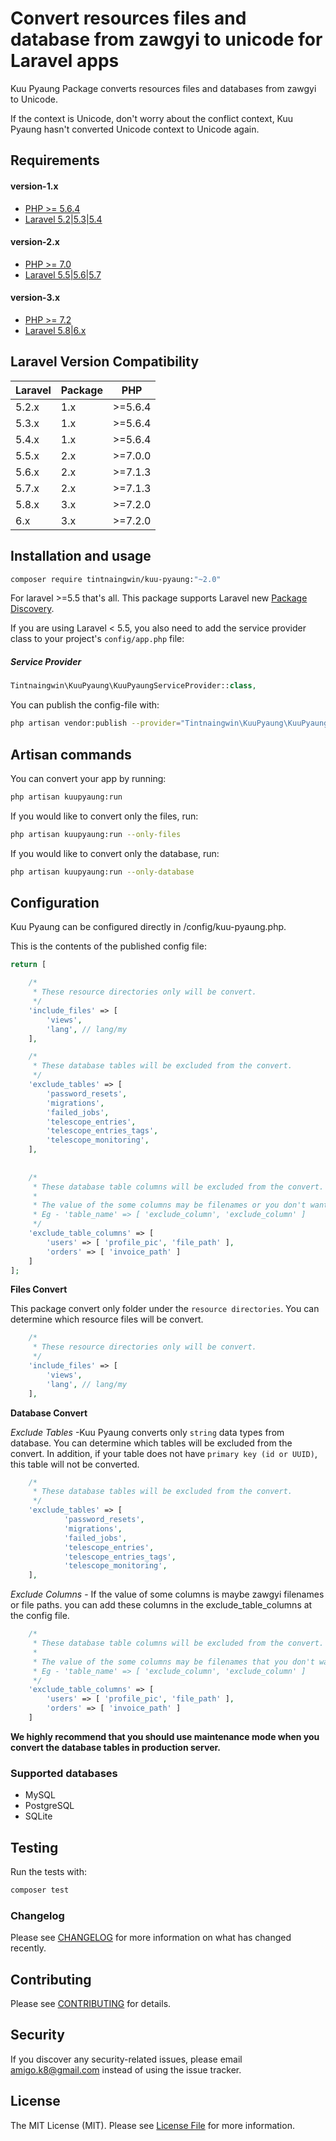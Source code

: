 # Convert resources files and database from zawgyi to unicode for Laravel apps

Kuu Pyaung Package converts resources files and databases from zawgyi to Unicode.
 
If the context is Unicode, don't worry about the conflict context, Kuu Pyaung hasn't converted Unicode context to Unicode again. 

## Requirements

#### version-1.x

- [PHP >= 5.6.4](http://php.net/)
- [Laravel 5.2|5.3|5.4](https://github.com/laravel/framework)

#### version-2.x

- [PHP >= 7.0](http://php.net/)
- [Laravel 5.5|5.6|5.7](https://github.com/laravel/framework)

#### version-3.x

- [PHP >= 7.2](http://php.net/)
- [Laravel 5.8|6.x](https://github.com/laravel/framework)

## Laravel Version Compatibility

| Laravel | Package | PHP     |
|---------|---------|---------|
| 5.2.x   | 1.x     | >=5.6.4 |
| 5.3.x   | 1.x     | >=5.6.4 |
| 5.4.x   | 1.x     | >=5.6.4 |
| 5.5.x   | 2.x     | >=7.0.0 |
| 5.6.x   | 2.x     | >=7.1.3 |
| 5.7.x   | 2.x     | >=7.1.3 |
| 5.8.x   | 3.x     | >=7.2.0 |
| 6.x     | 3.x     | >=7.2.0 |
 
## Installation and usage

``` bash
composer require tintnaingwin/kuu-pyaung:"~2.0"
```

For laravel >=5.5 that's all. This package supports Laravel new [Package Discovery](https://laravel.com/docs/5.5/packages#package-discovery).

If you are using Laravel < 5.5, you also need to add the service provider class to your project's `config/app.php` file:

##### Service Provider
```php
Tintnaingwin\KuuPyaung\KuuPyaungServiceProvider::class,
```

You can publish the config-file with:

``` bash
php artisan vendor:publish --provider="Tintnaingwin\KuuPyaung\KuuPyaungServiceProvider"
```
## Artisan commands

You can convert your app by running:

``` bash
php artisan kuupyaung:run
```

If you would like to convert only the files, run:
``` bash
php artisan kuupyaung:run --only-files
```

If you would like to convert only the database, run:
``` bash
php artisan kuupyaung:run --only-database
```

## Configuration

Kuu Pyaung can be configured directly in /config/kuu-pyaung.php.

This is the contents of the published config file:
``` php
return [

    /*
     * These resource directories only will be convert.
     */
    'include_files' => [
        'views',
        'lang', // lang/my
    ],

    /*
     * These database tables will be excluded from the convert.
     */
    'exclude_tables' => [
        'password_resets',
        'migrations',
        'failed_jobs',
        'telescope_entries',
        'telescope_entries_tags',
        'telescope_monitoring',
    ],
    
    
    /*
     * These database table columns will be excluded from the convert.
     *
     * The value of the some columns may be filenames or you don't want to convert.
     * Eg - 'table_name' => [ 'exclude_column', 'exclude_column' ]
     */
    'exclude_table_columns' => [
        'users' => [ 'profile_pic', 'file_path' ],
        'orders' => [ 'invoice_path' ]
    ]
];
```

**Files Convert**

This package convert only folder under the `resource directories`. You can determine which resource files will be convert. 

``` php
    /*
     * These resource directories only will be convert.
     */
    'include_files' => [
        'views',
        'lang', // lang/my
    ],
```

**Database Convert**

*Exclude Tables* -Kuu Pyaung converts only `string` data types from database. You can determine which tables will be excluded from the convert.
In addition, if your table does not have `primary key (id or UUID)`, this table will not be converted. 
 

``` php
    /*
     * These database tables will be excluded from the convert.
     */
    'exclude_tables' => [
            'password_resets',
            'migrations',
            'failed_jobs',
            'telescope_entries',
            'telescope_entries_tags',
            'telescope_monitoring',
    ],
```

*Exclude Columns* - If the value of some columns is maybe zawgyi filenames or file paths. you can add these columns in the exclude_table_columns at the config file. 

``` php
    /*
     * These database table columns will be excluded from the convert.
     *
     * The value of the some columns may be filenames that you don't want to convert.
     * Eg - 'table_name' => [ 'exclude_column', 'exclude_column' ]
     */
    'exclude_table_columns' => [
        'users' => [ 'profile_pic', 'file_path' ],
        'orders' => [ 'invoice_path' ]
    ]
```

**We highly recommend that you should use maintenance mode when you convert the database tables in production server.**

### Supported databases

- MySQL
- PostgreSQL
- SQLite

## Testing

Run the tests with:

``` bash
composer test
```

### Changelog

Please see [CHANGELOG](CHANGELOG.md) for more information on what has changed recently.

## Contributing

Please see [CONTRIBUTING](CONTRIBUTING.md) for details.

## Security

If you discover any security-related issues, please email amigo.k8@gmail.com instead of using the issue tracker.

## License

The MIT License (MIT). Please see [License File](LICENSE.md) for more information.
